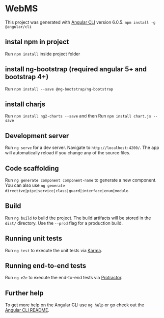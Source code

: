 # WebMS

This project was generated with [Angular CLI](https://github.com/angular/angular-cli) version 6.0.5.
`npm install -g @angular/cli`

## instal npm in project

Run `npm install` inside project folder

## install ng-bootstrap (required angular 5+ and bootstrap 4+)

Run `npm install --save @ng-bootstrap/ng-bootstrap` 

## install charjs 

Run `npm install ng2-charts --save`
and then
Run `npm install chart.js --save`






## Development server

Run `ng serve` for a dev server. Navigate to `http://localhost:4200/`. The app will automatically reload if you change any of the source files.

## Code scaffolding

Run `ng generate component component-name` to generate a new component. You can also use `ng generate directive|pipe|service|class|guard|interface|enum|module`.

## Build

Run `ng build` to build the project. The build artifacts will be stored in the `dist/` directory. Use the `--prod` flag for a production build.

## Running unit tests

Run `ng test` to execute the unit tests via [Karma](https://karma-runner.github.io).

## Running end-to-end tests

Run `ng e2e` to execute the end-to-end tests via [Protractor](http://www.protractortest.org/).

## Further help

To get more help on the Angular CLI use `ng help` or go check out the [Angular CLI README](https://github.com/angular/angular-cli/blob/master/README.md).
